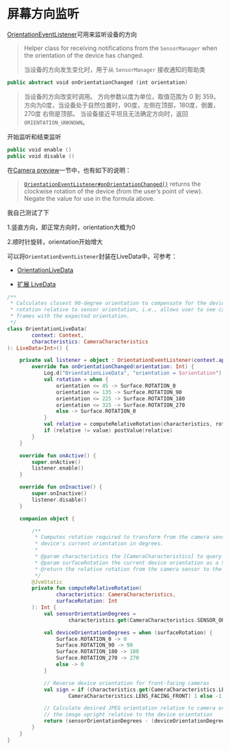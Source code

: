# 屏幕方向监听

[OrientationEventListener](https://developer.android.com/reference/android/view/OrientationEventListener#onOrientationChanged(int))可用来监听设备的方向

> Helper class for receiving notifications from the `SensorManager` when the orientation of the device has changed.
>
> 当设备的方向发生变化时，用于从 `SensorManager` 接收通知的帮助类

```kotlin
public abstract void onOrientationChanged (int orientation)
```

> 当设备的方向改变时调用。 方向参数以度为单位，取值范围为 0 到 359。方向为0度，当设备处于自然位置时，90度，左侧在顶部，180度，倒置，270度 右侧是顶部。 当设备接近平坦且无法确定方向时，返回 `ORIENTATION_UNKNOWN`。

开始监听和结束监听

```kotlin
public void enable ()
public void disable ()
```

在[Camera preview](https://developer.android.com/training/camera2/camera-preview)一节中，也有如下的说明：

> [`OrientationEventListener#onOrientationChanged()`](https://developer.android.com/reference/android/view/OrientationEventListener#onOrientationChanged(int)) returns the clockwise rotation of the device (from the user’s point of view). Negate the value for use in the formula above.

我自己测试了下

1.竖直方向，即正常方向时，orientation大概为0

2.顺时针旋转，orientation开始增大



可以将`OrientationEventListener`封装在LiveData中，可参考：

+ [OrientationLiveData](https://github.com/winfredzen/Android-Basic/blob/master/Camera/code/Camera2Basic/utils/src/main/java/com/example/android/camera/utils/OrientationLiveData.kt)

+ [扩展 LiveData](https://developer.android.com/topic/libraries/architecture/livedata#extend_livedata)



```kotlin
/**
 * Calculates closest 90-degree orientation to compensate for the device
 * rotation relative to sensor orientation, i.e., allows user to see camera
 * frames with the expected orientation.
 */
class OrientationLiveData(
        context: Context,
        characteristics: CameraCharacteristics
): LiveData<Int>() {

    private val listener = object : OrientationEventListener(context.applicationContext) {
        override fun onOrientationChanged(orientation: Int) {
            Log.d("OrientationLiveData", "orientation = $orientation")
            val rotation = when {
                orientation <= 45 -> Surface.ROTATION_0
                orientation <= 135 -> Surface.ROTATION_90
                orientation <= 225 -> Surface.ROTATION_180
                orientation <= 315 -> Surface.ROTATION_270
                else -> Surface.ROTATION_0
            }
            val relative = computeRelativeRotation(characteristics, rotation)
            if (relative != value) postValue(relative)
        }
    }

    override fun onActive() {
        super.onActive()
        listener.enable()
    }

    override fun onInactive() {
        super.onInactive()
        listener.disable()
    }

    companion object {

        /**
         * Computes rotation required to transform from the camera sensor orientation to the
         * device's current orientation in degrees.
         *
         * @param characteristics the [CameraCharacteristics] to query for the sensor orientation.
         * @param surfaceRotation the current device orientation as a Surface constant
         * @return the relative rotation from the camera sensor to the current device orientation.
         */
        @JvmStatic
        private fun computeRelativeRotation(
                characteristics: CameraCharacteristics,
                surfaceRotation: Int
        ): Int {
            val sensorOrientationDegrees =
                    characteristics.get(CameraCharacteristics.SENSOR_ORIENTATION)!!

            val deviceOrientationDegrees = when (surfaceRotation) {
                Surface.ROTATION_0 -> 0
                Surface.ROTATION_90 -> 90
                Surface.ROTATION_180 -> 180
                Surface.ROTATION_270 -> 270
                else -> 0
            }

            // Reverse device orientation for front-facing cameras
            val sign = if (characteristics.get(CameraCharacteristics.LENS_FACING) ==
                    CameraCharacteristics.LENS_FACING_FRONT) 1 else -1

            // Calculate desired JPEG orientation relative to camera orientation to make
            // the image upright relative to the device orientation
            return (sensorOrientationDegrees - (deviceOrientationDegrees * sign) + 360) % 360
        }
    }
}
```



























